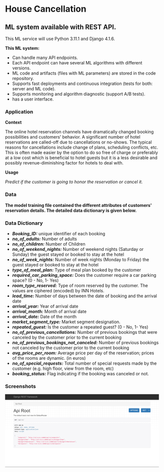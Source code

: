 # House Cancellation

## ML system available with REST API.

This ML service will use Python 3.11.1 and Django 4.1.6.

<b>This ML system:</b>

<ul>
<li>Can handle many API endpoints.</li>
<li>Each API endpoint can have several ML algorithms with different versions.</li>
<li>ML code and artifacts (files with ML parameters) are stored in the code repository.</li>
<li>Supports fast deployments and continuous integration (tests for both: server and ML code).</li>
<li>Supports monitoring and algorithm diagnostic (support A/B tests).</li>
<li>has a user interface.</li>
</ul>

### Application

<b>Context</b>

The online hotel reservation channels have dramatically changed booking possibilities and customers’ behavior. A significant number of hotel reservations are called-off due to cancellations or no-shows. The typical reasons for cancellations include change of plans, scheduling conflicts, etc. This is often made easier by the option to do so free of charge or preferably at a low cost which is beneficial to hotel guests but it is a less desirable and possibly revenue-diminishing factor for hotels to deal with.

<b>Usage</b>

<em>Predict if the customer is going to honor the reservation or cancel it.</em>

### Data 

<b>The model training file contained the different attributes of customers' reservation details. The detailed data dictionary is given below.</b>

### Data Dictionary

<ul>
<li><b><i>Booking_ID:</i></b> unique identifier of each booking</li>
<li><b><i>no_of_adults:</i></b> Number of adults</li>
<li><b><i>no_of_children:</i></b> Number of Children</li>
<li><b><i>no_of_weekend_nights:</i></b> Number of weekend nights (Saturday or Sunday) the guest stayed or booked to stay at the hotel</li>
<li><b><i>no_of_week_nights:</i></b> Number of week nights (Monday to Friday) the guest stayed or booked to stay at the hotel</li>
<li><b><i>type_of_meal_plan:</i></b> Type of meal plan booked by the customer</li>
<li><b><i>required_car_parking_space:</i></b> Does the customer require a car parking space? (0 - No, 1- Yes)</li>
<li><b><i>room_type_reserved:</i></b> Type of room reserved by the customer. The values are ciphered (encoded) by INN Hotels.</li>
<li><b><i>lead_time:</i></b> Number of days between the date of booking and the arrival date</li>
<li><b><i>arrival_year:</i></b> Year of arrival date</li>
<li><b><i>arrival_month:</i></b> Month of arrival date</li>
<li><b><i>arrival_date:</i></b> Date of the month</li>
<li><b><i>market_segment_type:</i></b> Market segment designation.</li>
<li><b><i>repeated_guest:</i></b> Is the customer a repeated guest? (0 - No, 1- Yes)</li>
<li><b><i>no_of_previous_cancellations:</i></b> Number of previous bookings that were canceled by the customer prior to the current booking</li>
<li><b><i>no_of_previous_bookings_not_canceled:</i></b> Number of previous bookings not canceled by the customer prior to the current booking</li>
<li><b><i>avg_price_per_room:</i></b> Average price per day of the reservation; prices of the rooms are dynamic. (in euros)</li>
<li><b><i>no_of_special_requests:</i></b> Total number of special requests made by the customer (e.g. high floor, view from the room, etc)</li>
<li><b><i>booking_status:</i></b> Flag indicating if the booking was canceled or not.</li>
</ul>

### Screenshots
<img src="./Images/api_root.png">
